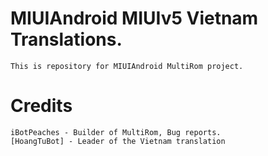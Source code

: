 # MIUIAndroid MIUIv5 Vietnam Translations.
	This is repository for MIUIAndroid MultiRom project.
# Credits
    iBotPeaches - Builder of MultiRom, Bug reports.
    [HoangTuBot] - Leader of the Vietnam translation
